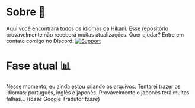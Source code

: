 # Sobre 📜
Aqui você encontrará todos os idiomas da Hikani.
Esse repositório provavelmente não receberá muitas atualizações.
Quer ajudar? Entre em contato comigo no Discord:
<a href="https://discord.gg/G3wrqEa"> <img src="https://img.shields.io/discord/265499275088232448.svg?colorB=Blue&logo=discord&label=Support&style=for-the-badge" alt="Support"></a>

# Fase atual 📊
Nesse momento, eu ainda estou criando os arquivos.
Tentarei trazer os idiomas: português, inglês e japonês.
Provavelmente o japonês terá muitas falhas... (*tosse* Google Tradutor *tosse*)
